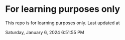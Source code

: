 # For learning purposes only
This repo is for learning purposes only.
Last updated at

Saturday, January 6, 2024 6:51:55 PM

